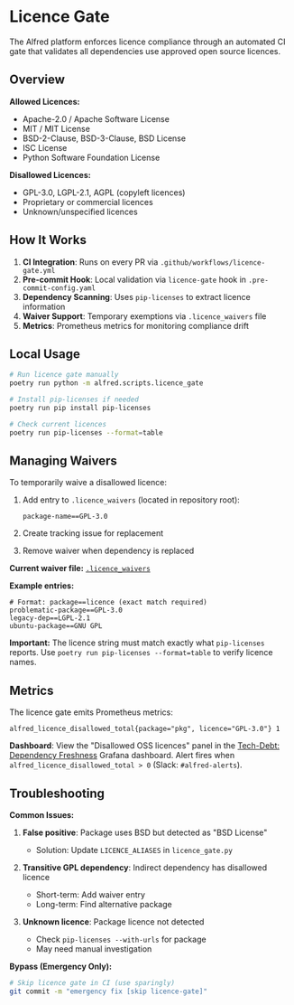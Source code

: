 # Licence Gate

The Alfred platform enforces licence compliance through an automated CI gate that validates all dependencies use approved open source licences.

## Overview

**Allowed Licences:**
- Apache-2.0 / Apache Software License
- MIT / MIT License
- BSD-2-Clause, BSD-3-Clause, BSD License
- ISC License
- Python Software Foundation License

**Disallowed Licences:**
- GPL-3.0, LGPL-2.1, AGPL (copyleft licences)
- Proprietary or commercial licences
- Unknown/unspecified licences

## How It Works

1. **CI Integration**: Runs on every PR via `.github/workflows/licence-gate.yml`
2. **Pre-commit Hook**: Local validation via `licence-gate` hook in `.pre-commit-config.yaml`
3. **Dependency Scanning**: Uses `pip-licenses` to extract licence information
4. **Waiver Support**: Temporary exemptions via `.licence_waivers` file
5. **Metrics**: Prometheus metrics for monitoring compliance drift

## Local Usage

```bash
# Run licence gate manually
poetry run python -m alfred.scripts.licence_gate

# Install pip-licenses if needed
poetry run pip install pip-licenses

# Check current licences
poetry run pip-licenses --format=table
```

## Managing Waivers

To temporarily waive a disallowed licence:

1. Add entry to `.licence_waivers` (located in repository root):
   ```
   package-name==GPL-3.0
   ```

2. Create tracking issue for replacement
3. Remove waiver when dependency is replaced

**Current waiver file:** [`.licence_waivers`](../../.licence_waivers)

**Example entries:**
```
# Format: package==licence (exact match required)
problematic-package==GPL-3.0
legacy-dep==LGPL-2.1
ubuntu-package==GNU GPL
```

**Important:** The licence string must match exactly what `pip-licenses` reports. Use `poetry run pip-licenses --format=table` to verify licence names.

## Metrics

The licence gate emits Prometheus metrics:

```
alfred_licence_disallowed_total{package="pkg", licence="GPL-3.0"} 1
```

**Dashboard**: View the "Disallowed OSS licences" panel in the [Tech-Debt: Dependency Freshness](../../metrics/grafana/tech_debt_dependency_freshness.json) Grafana dashboard.
Alert fires when `alfred_licence_disallowed_total > 0` (Slack: `#alfred-alerts`).

## Troubleshooting

**Common Issues:**

1. **False positive**: Package uses BSD but detected as "BSD License"
   - Solution: Update `LICENCE_ALIASES` in `licence_gate.py`

2. **Transitive GPL dependency**: Indirect dependency has disallowed licence
   - Short-term: Add waiver entry
   - Long-term: Find alternative package

3. **Unknown licence**: Package licence not detected
   - Check `pip-licenses --with-urls` for package
   - May need manual investigation

**Bypass (Emergency Only):**
```bash
# Skip licence gate in CI (use sparingly)
git commit -m "emergency fix [skip licence-gate]"
```
